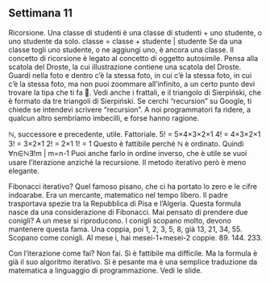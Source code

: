 ## Settimana 11

Ricorsione.
Una classe di studenti è una classe di studenti + uno studente, o uno studente da solo.
classe = classe + studente | studente
Se da una classe togli uno studente, o ne aggiungi uno, è ancora una classe.
Il concetto di ricorsione è legato al concetto di oggetto autosimile.
Pensa alla scatola del Droste, la cui illustrazione contiene una scatola del Droste.
Guardi nella foto e dentro c’è la stessa foto, in cui c’è la stessa foto, in cui c’è la stessa foto, ma non puoi zoommare all’infinito, a un certo punto devi trovare la tipa che ti fa 🖕.
Vedi anche i frattali, e il triangolo di Sierpiński, che è formato da tre triangoli di Sierpiński.
Se cerchi “recursion” su Google, ti chiede se intendevi scrivere “recursion”.
A noi programmatori fa ridere, a qualcun altro sembriamo imbecilli, e forse hanno ragione.

ℕ, successore e precedente, utile. Fattoriale.
5! = 5×4×3×2×1
	4! = 4×3×2×1
		3! = 3×2×1
			2! = 2×1
				1! = 1
Questo è fattibile perché ℕ è ordinato.
Quindi ∀n∈ℕ∃!m | m=n-1
Puoi anche farlo in ordine inverso, che è utile se vuoi usare l’iterazione anziché la recursione.
Il metodo iterativo però è meno elegante.

Fibonacci iterativo? Quel famoso pisano, che ci ha portato lo zero e le cifre indoarabe.
Era un mercante, matematico nel tempo libero.
Il padre trasportava spezie tra la Repubblica di Pisa e l’Algeria.
Questa formula nasce da una considerazione di Fibonacci.
Mai pensato di prendere due conigli? A un mese si riproducono. I conigli scopano molto, devono mantenere questa fama.
Una coppia, poi 1, 2, 3, 5, 8, già 13, 21, 34, 55.
Scopano come conigli.
Al mese i, hai mesei-1+mesei-2 coppie. 89. 144. 233.

Con l’iterazione come fai? Non fai. Sì è fattibile ma difficile.
Ma la formula è già il suo algoritmo iterativo.
Sì è pesante ma è una semplice traduzione da matematica a linguaggio di programmazione.
Vedi le slide.